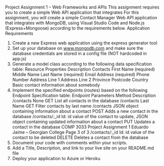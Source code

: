 Project Assignment 1 – Web Frameworks and APIs
This assignment requires you to create a simple Web API application that integrates
For this assignment, you will create a simple Contact Manager Web API application that
integrates with MongoDB, using Visual Studio Code and Node.js (Express+Mongoose)
according to the requirements below.
Application Requirements
1. Create a new Express web application using the express generator tool
2. Set up your database on www.mongodb.com and make sure the database
credentials are stored in a config file (NOT hardcoded in app.js)
3. Generate a model class according to the following data specification table:
Resource Properties Description
Contacts First Name (required)
Middle Name
Last Name (required)
Email Address (required)
Phone Number
Address Line 1
Address Line 2
Province
Postcode
Country
Basic contact information
about somebody
4. Implement the specified endpoints (routes) based on the following Endpoint
Specification table:
Endpoint Parameters Method Description
/contacts None GET List all contacts in
the database
/contacts Last Name GET Filter contacts by
last name
/contacts JSON object
containing
information about
a contact
POST Adds a new
contact in the
database
/contacts/:_id Id: id value of the
contact to update,
JSON object
containing
updated
information about
a contact
PUT Updates a contact
in the database
COMP 3033 Project Assignment 1
Eduardo Jaime – Georgian College
Page 3 of 3
/contacts/:_id Id: id value of the
contact to be
deleted
DELETE Deletes a contact
from the database
5. Document your code with comments within your scripts.
6. Add a Title, Description, and link to your live site on your README.md file
7. Deploy your application to Azure or Heroku
